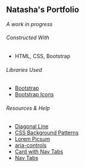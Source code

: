 ## Natasha's Portfolio
*A work in progress*

###### Constructed With
- HTML, CSS, Bootstrap

###### Libraries Used
- [Bootstrap](https://getbootstrap.com/)
- [Bootstrap Icons](https://icons.getbootstrap.com/)

###### Resources & Help
- [Diagonal Line](https://programmersportal.com/how-to-draw-a-diagonal-line-using-css/)
- [CSS Background Patterns](https://www.magicpattern.design/tools/css-backgrounds)
- [Lorem Picsum](https://picsum.photos/)
- [aria-controls](https://developer.mozilla.org/en-US/docs/Web/Accessibility/ARIA/Attributes/aria-controls)
- [Card with Nav Tabs](https://codepen.io/cristinaconacel/pen/ePVMME)
- [Nav Tabs](https://getbootstrap.com/docs/5.1/components/navs-tabs/#javascript-behavior)